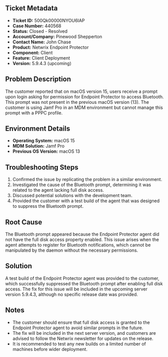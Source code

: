 ## Ticket Metadata
- **Ticket ID:** 500Qk00000NYOU6IAP
- **Case Number:** 440568
- **Status:** Closed - Resolved
- **Account/Company:** Pinewood Shepperton
- **Contact Name:** John Chase
- **Product:** Netwrix Endpoint Protector
- **Component:** Client
- **Feature:** Client Deployment
- **Version:** 5.9.4.3 (upcoming)

## Problem Description
The customer reported that on macOS version 15, users receive a prompt upon login asking for permission for Endpoint Protector to access Bluetooth. This prompt was not present in the previous macOS version (13). The customer is using Jamf Pro in an MDM environment but cannot manage this prompt with a PPPC profile.

## Environment Details
- **Operating System:** macOS 15
- **MDM Solution:** Jamf Pro
- **Previous OS Version:** macOS 13

## Troubleshooting Steps
1. Confirmed the issue by replicating the problem in a similar environment.
2. Investigated the cause of the Bluetooth prompt, determining it was related to the agent lacking full disk access.
3. Discussed potential solutions with the development team.
4. Provided the customer with a test build of the agent that was designed to suppress the Bluetooth prompt.

## Root Cause
The Bluetooth prompt appeared because the Endpoint Protector agent did not have the full disk access property enabled. This issue arises when the agent attempts to register for Bluetooth notifications, which cannot be manipulated by the daemon without the necessary permissions.

## Solution
A test build of the Endpoint Protector agent was provided to the customer, which successfully suppressed the Bluetooth prompt after enabling full disk access. The fix for this issue will be included in the upcoming server version 5.9.4.3, although no specific release date was provided.

## Notes
- The customer should ensure that full disk access is granted to the Endpoint Protector agent to avoid similar prompts in the future.
- The fix will be included in the next server version, and customers are advised to follow the Netwrix newsletter for updates on the release.
- It is recommended to test any new builds on a limited number of machines before wider deployment.